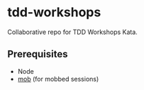 # tdd-workshops
Collaborative repo for TDD Workshops Kata.

## Prerequisites

- Node
- [mob](https://github.com/remotemobprogramming/mob) (for mobbed sessions)


